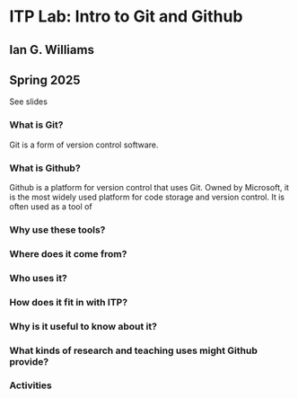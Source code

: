 # ITP Lab: Intro to Git and Github
## Ian G. Williams
## Spring 2025



See slides

### What is Git?

Git is a form of version control software.


### What is Github?

Github is a platform for version control that uses Git. Owned by Microsoft, it is the most widely used platform for code storage and version control. It is often used as a tool of 

### Why use these tools?



### Where does it come from?



### Who uses it?


### How does it fit in with ITP?

### Why is it useful to know about it?

### What kinds of research and teaching uses might Github provide?


### Activities
